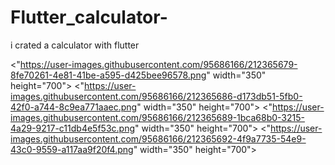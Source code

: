 # Flutter_calculator-
i crated a calculator with flutter

<"https://user-images.githubusercontent.com/95686166/212365679-8fe70261-4e81-41be-a595-d425bee96578.png" width="350" height="700">
<"https://user-images.githubusercontent.com/95686166/212365686-d173db51-5fb0-42f0-a744-8c9ea771aaec.png" width="350" height="700">
<"https://user-images.githubusercontent.com/95686166/212365689-1bca68b0-3215-4a29-9217-c11db4e5f53c.png" width="350" height="700">
<"https://user-images.githubusercontent.com/95686166/212365692-4f9a7735-54e9-43c0-9559-a117aa9f20f4.png" width="350" height="700">

